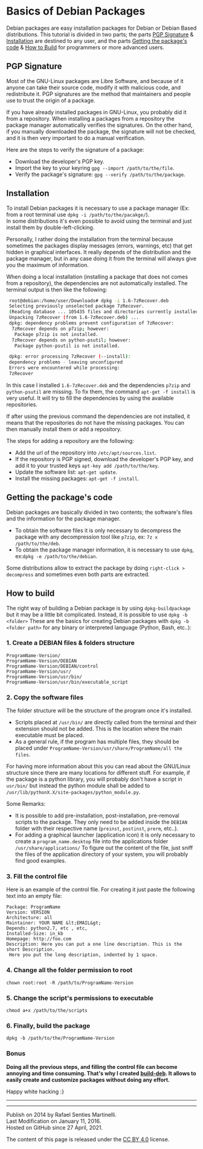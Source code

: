 
# Basics of Debian Packages

Debian packages are easy installation packages for Debian or Debian Based distributions. This tutorial is divided in two parts;
the parts [PGP Signature](https://github.com/rsm-gh/build-deb/new/master#pgp-signature) & [Installation](https://github.com/rsm-gh/build-deb/new/master#installation) are destined to any user,
and the parts [Getting the package's code](https://github.com/rsm-gh/build-deb/new/master#getting-the-packages-code) & [How to Build](https://github.com/rsm-gh/build-deb/new/master#how-to-build) for programmers or more advanced users.

	
## PGP Signature
Most of the GNU-Linux packages are Libre Software, and because of it
anyone can take their source code, modify it with malicious code, and redistribute it. 
PGP signatures are the method that maintainers and people use to trust the origin of a package.

	
If you have already installed packages in GNU-Linux, you probably did it from a repository. When installing a packages
from a repository the package manager automatically verifies the signatures.
On the other hand, if you manually downloaded the package, the signature will not be checked, and it is then very important
to do a manual verification.

Here are the steps to verify the signature of a package:

  + Download the developer's PGP key.
  + Import the key to your keyring `gpg --import /path/to/the/file`.
  + Verify the package's signature: `gpg --verify /path/to/the/package`.

		
		
## Installation
To install Debian packages it is necessary to use a package manager (Ex: from a root terminal use `dpkg -i /path/to/the/pacakge/`). 	
In some distributions it's even possible to avoid using the terminal and just install them by double-left-clicking.

Personally, I rather doing the installation from the terminal because sometimes the packages display messages (errors, warnings, etc)
that get hidden in graphical interfaces. It really depends of the distribution and the package manager, but in any case doing it
from the terminal will always give you the maximum of information.

When doing a local installation (installing a package that does not comes from a repository), the dependencies are not automatically 
installed. The terminal output is then like the following:

```bash
 root@debian:/home/user/Downloads# dpkg -i 1.6-7zRecover.deb
 Selecting previously unselected package 7zRecover.
 (Reading database ... 105435 files and directories currently installed.)
 Unpacking 7zRecover (from 1.6-7zRecover.deb) ...
 dpkg: dependency problems prevent configuration of 7zRecover:
  7zRecover depends on p7zip; however:
   Package p7zip is not installed.
  7zRecover depends on python-psutil; however:
   Package python-psutil is not installed.

 dpkg: error processing 7zRecover (--install):
 dependency problems - leaving unconfigured
 Errors were encountered while processing:
 7zRecover
 ```

In this case I installed `1.6-7zRecover.deb` and the dependencies `p7zip` and `python-psutil` are missing.
To fix them, the command `apt-get -f install` is very useful. It will try to fill the dependencies by using the available repositories.

If after using the previous command the dependencies are not installed, it means that the repositories do not have the 
missing packages. You can then manually install them or add a repository. 

The steps for adding a repository are the following:

  + Add the url of the repository into `/etc/apt/sources.list`.
  + If the repository is PGP signed, download the developer's PGP key, and add it to your trusted keys `apt-key add /path/to/the/key`.
  + Update the software list: `apt-get update`.
  + Install the missing packages: `apt-get -f install`.

		
## Getting the package's code
Debian packages are basically divided in two contents; the software's files and the information for the package manager.
      
  + To obtain the software files it is only necessary to decompress the package with any decompression tool like `p7zip`, ex: `7z x /path/to/the/deb`.
  + To obtain the package manager information, it is necessary to use `dpkg`, ex:`dpkg -e /path/to/the/debian`.

Some distributions allow to extract the package by doing `right-click > decompress` and sometimes even both parts are extracted.

				

## How to build
The right way of building a Debian package is by using `dpkg-buildpackage` but it may be a little bit complicated. Instead, it is possible to use `dpkg -b <folder>`
These are the basics for creating Debian packages with `dpkg -b <folder path>` for any binary or interpreted language (Python, Bash, etc..):

		
### 1. Create a DEBIAN files & folders structure
```
ProgramName-Version/
ProgramName-Version/DEBIAN
ProgramName-Version/DEBIAN/control
ProgramName-Version/usr/
ProgramName-Version/usr/bin/
ProgramName-Version/usr/bin/executable_script
```

### 2. Copy the software files

The folder structure will be the structure of the program once it's installed.            
  + Scripts placed at `/usr/bin/` are directly called from the terminal and their extension should not be added. This is the location where the main executable must be placed.
  + As a general rule, if the program has multiple files, they should be placed under `ProgramName-Version/usr/share/ProgramName/all the files`.

For having more information about this you can read about the GNU/Linux structure since there are many locations for different stuff. For example, if the package is a python library, you will probably don't have a script in `usr/bin/` but instead the python module shall be added to `/usr/lib/pythonX.X/site-packages/python_module.py`.

Some Remarks:
  + It is possible to add pre-installation, post-installation, pre-removal scripts to the package. They only need to be added inside the `DEBIAN` folder with their respective name (`preinst`, `postinst`, `prerm`, etc..).
  + For adding a graphical launcher (application icon) it is only necessary to create a `program_name.desktop` file into the applications folder `/usr/share/applications/` To figure out the content of the file, just sniff the files of the application directory of your system, you will probably find good examples.


### 3. Fill the control file

Here is an example of the control file. For creating it just paste the following text into an empty file: 

```
Package: ProgramName
Version: VERSION
Architecture: all
Maintainer: YOUR NAME &lt;EMAIL&gt;
Depends: python2.7, etc , etc,
Installed-Size: in_kb
Homepage: http://foo.com
Description: Here you can put a one line description. This is the short Description.
 Here you put the long description, indented by 1 space.
```


### 4. Change all the folder permission to root
`chown root:root -R /path/to/ProgramName-Version`

### 5. Change the script's permissions to executable
`chmod a+x /path/to/the/scripts`

### 6. Finally, build the package
`dpkg -b /path/to/the/ProgramName-Version`

  
### Bonus
**Doing all the previous steps, and filling the control file can become annoying and time consuming. That's why I created [build-deb](https://github.com/rsm-gh/build-deb). It allows to easily create and customize packages without doing any effort.**

Happy white hacking :}

-----------
-----------


Publish on 2014 by Rafael Senties Martinelli.  
Last Modification on January 11, 2016.  
Hosted on GitHub since 27 April, 2021. 

The content of this page is released under the [CC BY 4.0](https://creativecommons.org/licenses/by/4.0/deed.fr) license.

